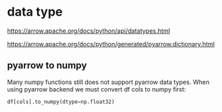# data type

https://arrow.apache.org/docs/python/api/datatypes.html

https://arrow.apache.org/docs/python/generated/pyarrow.dictionary.html

## pyarrow to numpy
Many numpy functions still does not support pyarrow data types.
When using pyarrow backend we must convert df cols to numpy first:
```py
df[cols].to_numpy(dtype=np.float32)
```
